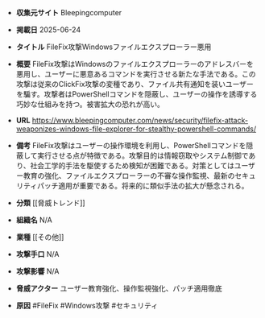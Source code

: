 - **収集元サイト**
Bleepingcomputer

- **掲載日**
2025-06-24

- **タイトル**
FileFix攻撃Windowsファイルエクスプローラー悪用

- **概要**
FileFix攻撃はWindowsのファイルエクスプローラーのアドレスバーを悪用し、ユーザーに悪意あるコマンドを実行させる新たな手法である。この攻撃は従来のClickFix攻撃の変種であり、ファイル共有通知を装いユーザーを騙す。攻撃者はPowerShellコマンドを隠蔽し、ユーザーの操作を誘導する巧妙な仕組みを持つ。被害拡大の恐れが高い。

- **URL**
https://www.bleepingcomputer.com/news/security/filefix-attack-weaponizes-windows-file-explorer-for-stealthy-powershell-commands/

- **備考**
FileFix攻撃はユーザーの操作環境を利用し、PowerShellコマンドを隠蔽して実行させる点が特徴である。攻撃目的は情報窃取やシステム制御であり、社会工学的手法を駆使するため検知が困難である。対策としてはユーザー教育の強化、ファイルエクスプローラーの不審な操作監視、最新のセキュリティパッチ適用が重要である。将来的に類似手法の拡大が懸念される。

- **分類**
[[脅威トレンド]]

- **組織名**
N/A

- **業種**
[[その他]]

- **攻撃手口**
N/A

- **攻撃影響**
N/A

- **脅威アクター**
ユーザー教育強化、操作監視強化、パッチ適用徹底

- **原因**
#FileFix #Windows攻撃 #セキュリティ
